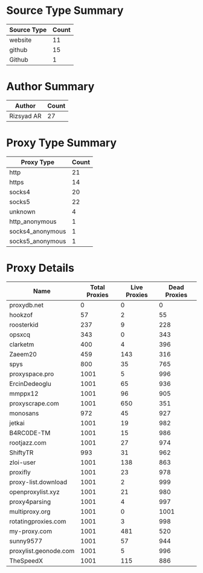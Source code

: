# Source Type Summary

| Source Type | Count |
|-------------|-------|
| website | 11 |
| github | 15 |
| Github | 1 |


# Author Summary

| Author | Count |
|--------|-------|
| Rizsyad AR | 27 |


# Proxy Type Summary

| Proxy Type | Count |
|------------|-------|
| http | 21 |
| https | 14 |
| socks4 | 20 |
| socks5 | 22 |
| unknown | 4 |
| http_anonymous | 1 |
| socks4_anonymous | 1 |
| socks5_anonymous | 1 |


# Proxy Details

| Name | Total Proxies | Live Proxies | Dead Proxies |
|------|---------------|--------------|---------------|
| proxydb.net | 0 | 0 | 0 |
| hookzof | 57 | 2 | 55 |
| roosterkid | 237 | 9 | 228 |
| opsxcq | 343 | 0 | 343 |
| clarketm | 400 | 4 | 396 |
| Zaeem20 | 459 | 143 | 316 |
| spys | 800 | 35 | 765 |
| proxyspace.pro | 1001 | 5 | 996 |
| ErcinDedeoglu | 1001 | 65 | 936 |
| mmppx12 | 1001 | 96 | 905 |
| proxyscrape.com | 1001 | 650 | 351 |
| monosans | 972 | 45 | 927 |
| jetkai | 1001 | 19 | 982 |
| B4RC0DE-TM | 1001 | 15 | 986 |
| rootjazz.com | 1001 | 27 | 974 |
| ShiftyTR | 993 | 31 | 962 |
| zloi-user | 1001 | 138 | 863 |
| proxifly | 1001 | 23 | 978 |
| proxy-list.download | 1001 | 2 | 999 |
| openproxylist.xyz | 1001 | 21 | 980 |
| proxy4parsing | 1001 | 4 | 997 |
| multiproxy.org | 1001 | 0 | 1001 |
| rotatingproxies.com | 1001 | 3 | 998 |
| my-proxy.com | 1001 | 481 | 520 |
| sunny9577 | 1001 | 57 | 944 |
| proxylist.geonode.com | 1001 | 5 | 996 |
| TheSpeedX | 1001 | 115 | 886 |
